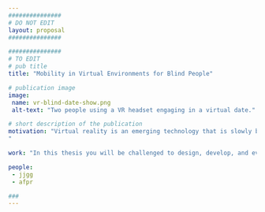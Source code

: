 ```yaml
---
###############
# DO NOT EDIT
layout: proposal
###############

###############
# TO EDIT
# pub title
title: "Mobility in Virtual Environments for Blind People"

# publication image
image:
 name: vr-blind-date-show.png
 alt-text: "Two people using a VR headset engaging in a virtual date." # provide a short description for the image #a11y

# short description of the publication
motivation: "Virtual reality is an emerging technology that is slowly becoming available to the masses at affordable prices. VR is currently used in a variety of contexts: gaming, education, shopping, social spaces, employee training to name a few. As with any emerging technology, it is fundamental we ensure its accessibility. One of the major challenges blind people face is how to navigate virtual spaces. Prior work has focused on mimicking real-world techniques, such as a virtual white cane,  due to user familiarity. In virtual reality, locomotion techniques vary greatly from application to application (e.g. free teleportation, walk in place, analog stick, directional dashes, waypoint navigation). Blind users, in virtual environments will not have the same restrictions as in the real world, nor the restrictions sighted people have due to a lack of VR sickness (similar to motion sickness due to visual stimuli). We argue that this combination provides an opportunity to explore novel/fantastical mobility methods that are not possible otherwise.
"

work: "In this thesis you will be challenged to design, develop, and evaluate novel navigation techniques in VR for blind people. You will conduct user studies early on to engage participants in co-design sessions ensuring user engagement and representation. This work will conclude with a user study evaluating the developed set of navigation techniques."

people:
 - jjgg
 - afpr

###
---
```

